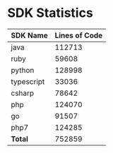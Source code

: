 # SDK Statistics

| SDK Name | Lines of Code |
| -------- | ------------- |
| java | 112713 |
| ruby | 59608 |
| python | 128998 |
| typescript | 33036 |
| csharp | 78642 |
| php | 124070 |
| go | 91507 |
| php7 | 124285 |
| **Total** | 752859 |
